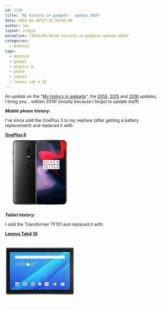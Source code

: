 ```yaml
---
id: 1156
title: 'My history in gadgets - update 2019'
date: 2019-06-26T17:22:59+02:00
author: Jan
layout: single
permalink: /2019/06/26/my-history-in-gadgets-update-2019/
categories:
  - Android
tags:
  - Android
  - gadget
  - oneplus 6
  - phone
  - tablet
  - lenovo tab 4 10
---
```

An update on the "[My history in gadgets](https://kcore.org/2012/01/04/my-history-in-gadgets)", the [2014](https://kcore.org/2014/05/12/my-history-in-gadgets-update-2014/), [2015](https://kcore.org/2015/06/02/my-history-in-gadgets-update-2015)  and [2016](/2016/07/15/my-history-in-gadgets-update-2016/) updates, I bring you... edition 2019! (mostly because I forgot to update stuff)

_**Mobile phone history:**_

I've since sold the OnePlus 3 to my nephew (after getting a battery replacement) and replaced it with:

**[OnePlus 6](https://www.gsmarena.com/oneplus_6-9109.php)<br>
![OnePlus 6](/assets/images/2019/06/oneplus-6.png)**

_**Tablet history:**_

I sold the Transformer TF101 and replaced it with:

**[Lenovo Tab4 10](https://www.gsmarena.com/lenovo_tab_4_10-8604.php)<br>
![Lenovo Tab4 10](/assets/images/2019/06/lenovo-tab4-10.png)**
